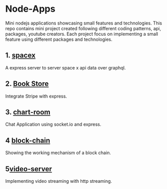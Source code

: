 # Node-Apps
Mini nodejs applications showcasing small features and technologies. 
This repo contains mini project created following different coding patterns, api, packages, youtube creators. Each project focus on implementing a small feature using different packages and technologies.


## 1. [spacex](spacex/)
A express server to server space x api data over graphql.

## 2. [Book Store](book-store/)
Integrate Stripe with express.

## 3. [chart-room](chat-room/)
Chat Application using socket.io and express.

## 4 [block-chain](block-chain/)
Showing the working mechanism of a block chain.

## 5[video-server](video-server/)
Implementing video streaming with http streaming.